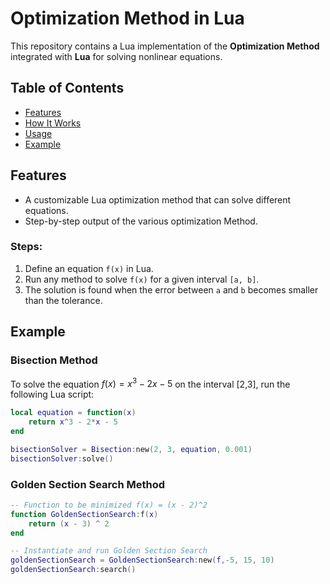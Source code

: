 # Optimization Method in Lua

This repository contains a Lua implementation of the **Optimization Method** integrated with **Lua** for solving nonlinear equations.

## Table of Contents
- [Features](#features)
- [How It Works](#how-it-works)
- [Usage](#usage)
- [Example](#example)


## Features
- A customizable Lua optimization method that can solve different equations.
- Step-by-step output of the various optimization Method.

### Steps:
1. Define an equation `f(x)` in Lua.
2. Run any method to solve `f(x)` for a given interval `[a, b]`.
3. The solution is found when the error between `a` and `b` becomes smaller than the tolerance.

## Example

### Bisection Method

To solve the equation $f(x)=x^3−2x−5$ on the interval [2,3], run the following Lua script:
```lua
local equation = function(x)
    return x^3 - 2*x - 5
end

bisectionSolver = Bisection:new(2, 3, equation, 0.001)
bisectionSolver:solve()

```
### Golden Section Search Method

```lua
-- Function to be minimized f(x) = (x - 2)^2
function GoldenSectionSearch:f(x)
    return (x - 3) ^ 2
end

-- Instantiate and run Golden Section Search
goldenSectionSearch = GoldenSectionSearch:new(f,-5, 15, 10)
goldenSectionSearch:search()
```